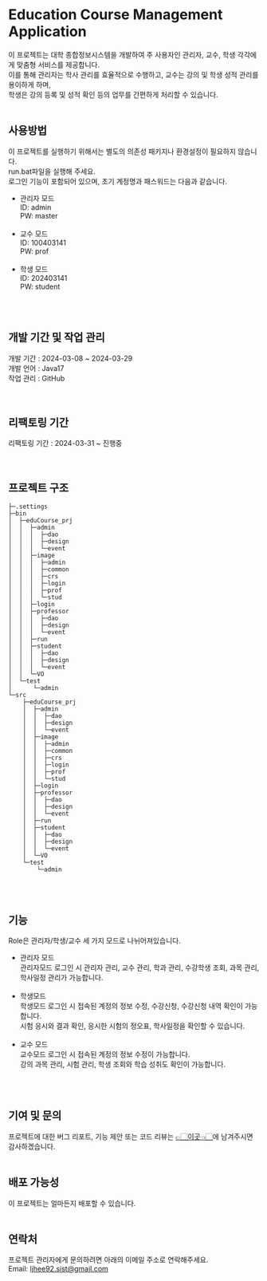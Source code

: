 # Education Course Management Application
이 프로젝트는 대학 종합정보시스템을 개발하여 주 사용자인 관리자, 교수, 학생 각각에게 맞춤형 서비스를 제공합니다. <br>
이를 통해 관리자는 학사 관리를 효율적으로 수행하고, 교수는 강의 및 학생 성적 관리를 용이하게 하며, <br>
학생은 강의 등록 및 성적 확인 등의 업무를 간편하게 처리할 수 있습니다. 
<br>
<br>

## 사용방법
이 프로젝트를 실행하기 위해서는 별도의 의존성 패키지나 환경설정이 필요하지 않습니다. <br>
run.bat파일을 실행해 주세요. <br>
로그인 기능이 포함되어 있으며, 초기 계정명과 패스워드는 다음과 같습니다.
* 관리자 모드<br>
  ID: admin<br>
  PW: master<br>
  <br>
* 교수 모드<br>
  ID: 100403141<br>
  PW: prof<br>
  <br>
* 학생 모드<br>
  ID: 202403141<br>
  PW: student<br>
<br>
<br>

## 개발 기간 및 작업 관리
개발 기간 : 2024-03-08 ~ 2024-03-29<br>
개발 언어 : Java17<br>
작업 관리 : GitHub<br>
<br>
<br>

## 리팩토링 기간
리팩토링 기간 : 2024-03-31 ~ 진행중<br>
<br>
<br>

## 프로젝트 구조
```
├─.settings
├─bin
│  ├─eduCourse_prj
│  │  ├─admin
│  │  │  ├─dao
│  │  │  ├─design
│  │  │  └─event
│  │  ├─image
│  │  │  ├─admin
│  │  │  ├─common
│  │  │  ├─crs
│  │  │  ├─login
│  │  │  ├─prof
│  │  │  └─stud
│  │  ├─login
│  │  ├─professor
│  │  │  ├─dao
│  │  │  ├─design
│  │  │  └─event
│  │  ├─run
│  │  ├─student
│  │  │  ├─dao
│  │  │  ├─design
│  │  │  └─event
│  │  └─VO
│  └─test
│      └─admin
└─src
    ├─eduCourse_prj
    │  ├─admin
    │  │  ├─dao
    │  │  ├─design
    │  │  └─event
    │  ├─image
    │  │  ├─admin
    │  │  ├─common
    │  │  ├─crs
    │  │  ├─login
    │  │  ├─prof
    │  │  └─stud
    │  ├─login
    │  ├─professor
    │  │  ├─dao
    │  │  ├─design
    │  │  └─event
    │  ├─run
    │  ├─student
    │  │  ├─dao
    │  │  ├─design
    │  │  └─event
    │  └─VO
    └─test
        └─admin
```
<br>
<br>

## 기능
Role은 관리자/학생/교수 세 가지 모드로 나뉘어져있습니다.
<br>
* 관리자 모드<br>
  관리자모드 로그인 시 관리자 관리, 교수 관리, 학과 관리, 수강학생 조회, 과목 관리, 학사일정 관리가 가능합니다.<br>
  <br>
* 학생모드<br>
  학생모드 로그인 시 접속된 계정의 정보 수정, 수강신청, 수강신청 내역 확인이 가능합니다.<br>
  시험 응시와 결과 확인, 응시한 시험의 정오표, 학사일정을 확인할 수 있습니다.<br>
  <br>
* 교수 모드<br>
  교수모드 로그인 시 접속된 계정의 정보 수정이 가능합니다.<br>
  강의 과목 관리, 시험 관리, 학생 조회와 학습 성취도 확인이 가능합니다.<br>
<br>
<br>

## 기여 및 문의
프로젝트에 대한 버그 리포트, 기능 제안 또는 코드 리뷰는 [👉🏻이곳👈🏻](https://github.com/ljhee92/eduCourse/issues)에 남겨주시면 감사하겠습니다.
<br>
<br>

## 배포 가능성
이 프로젝트는 얼마든지 배포할 수 있습니다.
<br>
<br>

## 연락처
프로젝트 관리자에게 문의하려면 아래의 이메일 주소로 연락해주세요.<br>
Email: ljhee92.sist@gmail.com